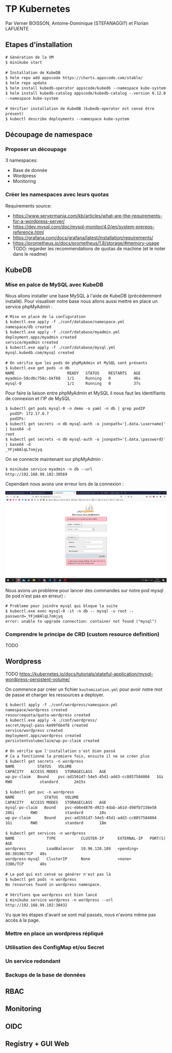 # TP Kubernetes
Par Verner BOISSON, Antoine-Dominique (STEFANAGGI?) et Florian LAFUENTE

## Etapes d'installation
```
# Génération de la VM
$ minikube start

# Installation de KubeDB
$ helm repo add appscode https://charts.appscode.com/stable/
$ helm repo update
$ helm install kubedb-operator appscode/kubedb --namespace kube-system
$ helm install kubedb-catalog appscode/kubedb-catalog --version 0.12.0 --namespace kube-system

# Vérifier installation de KubeDB (kubedb-operator est censé être présent)
$ kubectl describe deployments --namespace kube-system
```

## Découpage de namespace
### Proposer un découpage
3 namespaces:
- Base de donnée
- Wordpress
- Monitoring

### Créer les namespaces avec leurs quotas
Requirements source: 
- https://www.servermania.com/kb/articles/what-are-the-requirements-for-a-wordpress-server/
- https://dev.mysql.com/doc/mysql-monitor/4.0/en/system-prereqs-reference.html
- https://grafana.com/docs/grafana/latest/installation/requirements/
- https://prometheus.io/docs/prometheus/1.8/storage/#memory-usage
TODO: regarder les recommendations de quotas de machine (et le noter dans le readme)

## KubeDB
### Mise en palce de MySQL avec KubeDB

Nous allons installer une base MySQL à l'aide de KubeDB (précédemment installé). Pour visualiser notre base nous allons aussi mettre en place
un service phpMyAdmin :

```
# Mise en place de la configuration
$ kubectl.exe apply -f ./conf/database/namespace.yml
namespace/db created
$ kubectl.exe apply -f ./conf/database/myadmin.yml
deployment.apps/myadmin created
service/myadmin created
$ kubectl.exe apply -f ./conf/database/mysql.yml
mysql.kubedb.com/mysql created

# On vérifie que les pods de phpMyAdmin et MySQL sont présents
$ kubectl.exe get pods -n db
NAME                       READY   STATUS    RESTARTS   AGE
myadmin-58cd6c758c-bkf68   1/1     Running   0          46s
mysql-0                    1/1     Running   0          37s
```

Pour faire la liaison entre phpMyAdmin et MySQL il nous faut les identifiants de connexion et l'IP de MySQL

``` 
$ kubectl get pods mysql-0 -n demo -o yaml -n db | grep podIP
  podIP: 172.17.0.7
  podIPs:
$ kubectl get secrets -n db mysql-auth -o jsonpath='{.data.\username}' | base64 -d
root
$ kubectl get secrets -n db mysql-auth -o jsonpath='{.data.\password}' | base64 -d
_YFjm8AlqL7omjyq
```

On se connecte maintenant sur phpMyAdmin :
```
$ minikube service myadmin -n db --url
http://192.168.99.102:30569
```

Cependant nous avons une erreur lors de la connexion :

![Erreur sur phpmyadmin](./images/phpmyadmin-not-allowed.png)

Nous avons un problème pour lancer des commandes sur notre pod mysql (le pod n'est pas en erreur) :

```
# Probleme pour joindre mysql qui bloque la suite 
$ kubectl.exe exec mysql-0 -it -n db -- mysql -u root --password=_YFjm8AlqL7omjyq
error: unable to upgrade connection: container not found ("mysql")
```

### Comprendre le principe de CRD (custom resource definition)
TODO

## Wordpress
TODO https://kubernetes.io/docs/tutorials/stateful-application/mysql-wordpress-persistent-volume/

On commence par créer un fichier `kustomization.yml` pour avoir notre mot de passe et charger les ressources a deployer.

``` 
$ kubectl apply -f ./conf/wordpress/namespace.yml
namespace/wordpress created
resourcequota/quota-wordpress created
$ kubectl.exe apply -k ./conf/wordpress/
secret/mysql-pass-km99f6b4f8 created
service/wordpress created
deployment.apps/wordpress created
persistentvolumeclaim/wp-pv-claim created

# On vérifie que l'installation s'est bien passé
# Ca a fonctionné la premiere fois, ensuite il ne se créer plus
$ kubectl get secrets -n wordpress
NAME          STATUS   VOLUME                                     CAPACITY   ACCESS MODES   STORAGECLASS   AGE
wp-pv-claim   Bound    pvc-ad1561d7-54e5-45d1-add3-cc8857584004   1Gi        RWO            standard       2m15s

$ kubectl get pvc -n wordpress
NAME             STATUS   VOLUME                                     CAPACITY   ACCESS MODES   STORAGECLASS   AGE
mysql-pv-claim   Bound    pvc-eb6e4870-d923-4dab-a61d-d98fb7158e58   20Gi       RWO            standard       10s
wp-pv-claim      Bound    pvc-ad1561d7-54e5-45d1-add3-cc8857584004   1Gi        RWO            standard       18m

$ kubectl get services -n wordpress
NAME              TYPE           CLUSTER-IP      EXTERNAL-IP   PORT(S)        AGE
wordpress         LoadBalancer   10.96.120.189   <pending>     80:30190/TCP   48s
wordpress-mysql   ClusterIP      None            <none>        3306/TCP       48s

# Le pod qui est censé se générer n'est pas là
$ kubectl get pods -n wordpress
No resources found in wordpress namespace.

# Vérifions que wordpress est bien lancé
$ minikube service wordpress -n wordpress --url
http://192.168.99.102:30432
```

Vu que les étapes d'avant se sont mal passés, nous n'avons même pas accès à la page.

### Mettre en place un wordpress répliqué
### Utilisation des ConfigMap et/ou Secret
### Un service redondant
### Backups de la base de données

## RBAC

## Monitoring

## OIDC

## Registry + GUI Web
